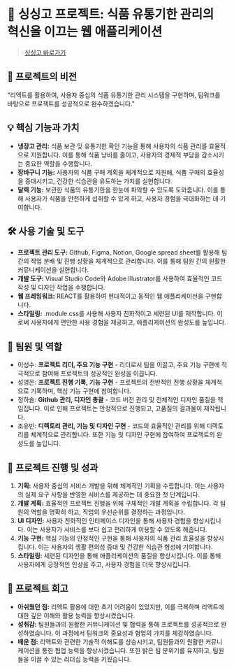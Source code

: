 # 🍅 싱싱고 프로젝트: 식품 유통기한 관리의 혁신을 이끄는 웹 애플리케이션

> [싱싱고 바로가기](https://sslee1210.github.io/singsinggo/)

## 🎯 프로젝트의 비전
"리액트를 활용하여, 사용자 중심의 식품 유통기한 관리 시스템을 구현하며, 팀워크를 바탕으로 프로젝트를 성공적으로 완수하겠습니다."

## 💡 핵심 기능과 가치
- **냉장고 관리:** 식품 보관 및 유통기한 확인 기능을 통해 사용자의 식품 관리를 효율적으로 지원합니다. 이를 통해 식품 낭비를 줄이고, 사용자의 경제적 부담을 감소시키는 중요한 역할을 수행합니다.
- **장바구니 기능:** 사용자의 식품 구매 계획을 체계적으로 지원해, 식품 구매의 효율성을 증대시키고, 건강한 식습관을 유도하는 가치를 실현합니다.
- **달력 기능:** 보관한 식품의 유통기한을 한눈에 파악할 수 있도록 도와줍니다. 이를 통해 사용자가 식품을 안전하게 섭취할 수 있게 하고, 사용자 경험을 극대화하는 데 기여합니다.

## 🛠 사용 기술 및 도구
- **프로젝트 관리 도구:** Github, Figma, Notion, Google spread sheet를 활용해 팀 간의 작업 분배 및 진행 상황을 체계적으로 관리합니다. 이를 통해 팀원 간의 원활한 커뮤니케이션을 실현합니다.
- **개발 도구:** Visual Studio Code와 Adobe Illustrator를 사용하여 효율적인 코드 작성 및 디자인 작업을 수행합니다.
- **웹 프레임워크:** REACT를 활용하여 현대적이고 동적인 웹 애플리케이션을 구현합니다.
- **스타일링:** .module.css를 사용해 사용자 친화적이고 세련된 UI를 제작합니다. 이로써 사용자에게 편안한 사용 경험을 제공하고, 애플리케이션의 완성도를 높입니다.

## 👥 팀원 및 역할
- 이성수: **프로젝트 리더, 주요 기능 구현** - 리더로서 팀을 이끌고, 주요 기능 구현에 적극적으로 참여해 프로젝트의 성공적인 완성을 이끕니다.
- 성영은: **프로젝트 진행 기록, 기능 구현** - 프로젝트의 전반적인 진행 상황을 체계적으로 기록하며, 핵심 기능 구현에 참여합니다.
- 정하솔: **Github 관리, 디자인 총괄** - 코드 버전 관리 및 전체적인 디자인 품질을 책임집니다. 이로 인해 프로젝트는 안정적으로 진행되고, 고품질의 결과물이 제작됩니다.
- 조유빈: **디렉토리 관리, 기능 및 디자인 구현** - 코드의 효율적인 관리를 위해 디렉토리를 체계적으로 관리합니다. 또한 기능 및 디자인 구현에 참여하여 프로젝트의 완성도를 높입니다.

## 🚀 프로젝트 진행 및 성과
1. **기획:** 사용자 중심의 서비스 개발을 위해 체계적인 기획을 수립합니다. 이는 사용자의 실제 요구 사항을 반영한 서비스를 제공하는 데 중요한 첫 단계입니다.
2. **개발 계획:** 효율적인 프로젝트 진행을 위해 구체적인 개발 계획을 수립합니다. 각 팀원의 역할을 명확히 하고, 작업의 우선순위를 결정하는 과정입니다.
3. **UI 디자인:** 사용자 친화적인 인터페이스 디자인을 통해 사용자 경험을 향상시킵니다. 이는 사용자가 서비스를 보다 쉽고 편리하게 이용할 수 있도록 해줍니다.
4. **기능 구현:** 핵심 기능의 안정적인 구현을 통해 사용자의 식품 관리 효율성을 향상시킵니다. 이는 사용자의 생활 편의성 증대 및 건강한 식습관 형성에 기여합니다.
5. **스타일링:** 세련된 디자인을 통해 애플리케이션의 품질을 향상시킵니다. 이를 통해 사용자에게 긍정적인 인상을 주고, 사용자 경험을 더욱 향상시킵니다.

## 🎈 프로젝트 회고
- **아쉬웠던 점:** 리액트 활용에 대한 초기 어려움이 있었지만, 이를 극복하며 리액트에 대한 깊은 이해와 활용 능력을 향상시켰습니다.
- **성취감:** 팀원들과의 원활한 커뮤니케이션 및 협력을 통해 프로젝트를 성공적으로 완성하였습니다. 이 과정에서 팀워크의 중요성과 협업의 가치를 체감하였습니다.
- **배운 점:** 리액트와 관련한 기술적 이해도를 상승시키고, 팀원들과의 원활한 커뮤니케이션을 통한 협업 능력을 향상시켰습니다. 또한 밝은 팀 분위기를 유지하고, 팀원들을 이끌 수 있는 리더십 능력을 키웠습니다.
